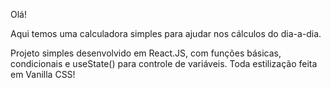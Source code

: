 Olá!

Aqui temos uma calculadora simples para ajudar nos cálculos do dia-a-dia.

Projeto simples desenvolvido em React.JS, com funções básicas, condicionais e useState() para controle de variáveis. Toda estilização feita em Vanilla CSS!